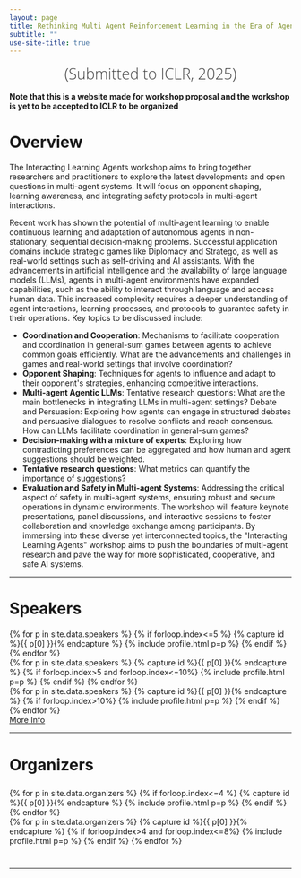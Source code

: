 ```yaml
---
layout: page
title: Rethinking Multi Agent Reinforcement Learning in the Era of Agentic Large Language Models
subtitle: ""
use-site-title: true
---
```

<div class="venue" style="font-size: 27px; display: block; font-family: 'Open Sans', 'Helvetica Neue', Helvetica, Arial, sans-serif; font-weight: 300; color: #404040; text-align: center;">
  (Submitted to ICLR, 2025)
</div>



<div class="sharethis-inline-share-buttons"></div>
<!-- <meta name="thumbnail" content="./img/neurips-logo-new.jpg" /> -->

<!-- <p style="text-align:center;">
  <h2 style="color:red;"><b>Note: Deadline has been extended to September 25, 2024!</b></h2>
</p> -->

**Note that this is a website made for workshop proposal and the workshop is yet to be accepted to ICLR to be organized**

# Overview

The Interacting Learning Agents workshop aims to bring together researchers and practitioners to explore the latest developments and open questions in multi-agent systems. It will focus on opponent shaping, learning awareness, and integrating safety protocols in multi-agent interactions.

Recent work has shown the potential of multi-agent learning to enable continuous learning and adaptation of autonomous agents in non-stationary, sequential decision-making problems. Successful application domains include strategic games like Diplomacy and Stratego, as well as real-world settings such as self-driving and AI assistants. With the advancements in artificial intelligence and the availability of large language models (LLMs), agents in multi-agent environments have expanded capabilities, such as the ability to interact through language and access human data. This increased complexity requires a deeper understanding of agent interactions, learning processes, and protocols to guarantee safety in their operations.
Key topics to be discussed include:
- **Coordination and Cooperation**: Mechanisms to facilitate cooperation and coordination in general-sum games between agents to achieve common goals efficiently. What are the advancements and challenges in games and real-world settings that involve coordination?  
- **Opponent Shaping**: Techniques for agents to influence and adapt to their opponent's strategies, enhancing competitive interactions. 
- **Multi-agent Agentic LLMs**: Tentative research questions: What are the main bottlenecks in integrating LLMs in multi-agent settings? 
Debate and Persuasion: Exploring how agents can engage in structured debates and persuasive dialogues to resolve conflicts and reach consensus. How can LLMs facilitate coordination in general-sum games? 
- **Decision-making with a mixture of experts**: Exploring how contradicting preferences can be aggregated and how human and agent suggestions should be weighted. 
- **Tentative research questions**: What metrics can quantify the importance of suggestions? 
- **Evaluation and Safety in Multi-agent Systems**: Addressing the critical aspect of safety in multi-agent systems, ensuring robust and secure operations in dynamic environments.
The workshop will feature keynote presentations, panel discussions, and interactive sessions to foster collaboration and knowledge exchange among participants. By immersing into these diverse yet interconnected topics, the "Interacting Learning Agents" workshop aims to push the boundaries of multi-agent research and pave the way for more sophisticated, cooperative, and safe AI systems.
<hr>

# Speakers
<div class="container" style="margin-top: 20px;margin-bottom: 0px;">
  <div class="row">
    {% for p in site.data.speakers %}
    {% if forloop.index<=5 %}
    {% capture id %}{{ p[0] }}{% endcapture %}
    {% include profile.html p=p %}
    {% endif %}
    {% endfor %}
  </div>
  <div class="row">
    {% for p in site.data.speakers %}
    {% capture id %}{{ p[0] }}{% endcapture %}
    {% if forloop.index>5 and forloop.index<=10%}
    {% include profile.html p=p %}
    {% endif %}
    {% endfor %}
  </div>
  <div class="row">
    {% for p in site.data.speakers %}
    {% capture id %}{{ p[0] }}{% endcapture %}
    {% if forloop.index>10%}
    {% include profile.html p=p %}
    {% endif %}
    {% endfor %}
  </div>
<a href="speakers">More Info</a>
</div>

<hr>

# Organizers
<!-- # Organizers -->

<!-- prettier-ignore -->
<div class="container" style="margin-top: 25px;margin-bottom: 40px;">
  <!-- <br> 
  <div class="row" style="margin: -30px;"> -->
  <div class="row">
    {% for p in site.data.organizers %}
    {% if forloop.index<=4 %}
    {% capture id %}{{ p[0] }}{% endcapture %}
    {% include profile.html p=p %}
    {% endif %}
    {% endfor %}
  </div>
  <div class="row">
    {% for p in site.data.organizers %}
    {% capture id %}{{ p[0] }}{% endcapture %}
    {% if forloop.index>4 and forloop.index<=8%}
    {% include profile.html p=p %}
    {% endif %}
    {% endfor %}
  </div>
</div>
<hr>

<!-- # Program Committee
<div class="container">
  <ul class="list-group list-group-flush">
    {% for p in site.data.pc.people %}
      <li class="list-group-item col-xs-6 col-sm-4 col-md-3">{{ p }}</li>
    {% endfor %}
  </ul>
</div>
<hr> -->

<!-- # Related Venues

<div class="container" style="margin-bottom: 10px;"></div>
- [ICML'24 Workshop on AI4MATH - AI for Math Workshop @ ICML 2024](https://sites.google.com/view/ai4mathworkshopicml2024)
- [NeurIPS'23 Workshop on MATH-AI - The 3rd Workshop on Mathematical Reasoning and AI](https://mathai2023.github.io/)
- [NeurIPS'22 Workshop on MATH-AI - Toward Human-Level Mathematical Reasoning](https://mathai2022.github.io/)
- [NeurIPS'21 workshop on MATHAI4ED - Math AI for Education: Bridging the Gap Between Research and Smart Education](https://mathai4ed.github.io/)
- [ICLR'21 workshop on MATH-AI - The Role of Mathematical Reasoning in General Artificial Intelligence](https://mathai-iclr.github.io/)
- [NeurIPS'20 Workshop on KR2ML - Knowledge Representation & Reasoning Meets Machine Learning](https://kr2ml.github.io/2020)
- [NeurIPS'20 workshop on Advances and Opportunities: Machine Learning for Education](https://www.ml4ed.org/)
- [ICML'20 workshop on Bridge  Between Perception and Reasoning: Graph Neural Networks & Beyond](https://logicalreasoninggnn.github.io)

<div class="container" style="margin-bottom: 10px;"></div>

<hr>

Contact: <mathai.neurips2024@gmail.com>. -->
